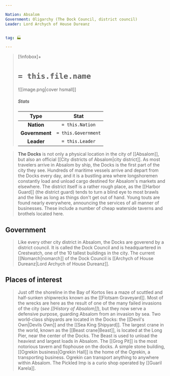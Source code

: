 ```yaml
---

Nation: Absalom
Government: Oligarchy (The Dock Council, district council)
Leader: Lord Archych of House Dureanz


tag: 🏭

---
```


> [!infobox]+
> #  `= this.file.name`
> ![[image.png|cover hsmall]]
> ##### Stats
> Type | Stat |
> :---:|:---:|
> **Nation** | `= this.Nation` |
> **Government** | `= this.Government` |
> **Leader** | `= this.Leader` |



> **The Docks** is not only a physical location in the city of [[Absalom]], but also an official [[City districts of Absalom|city district]]. As most travelers arrive in Absalom by ship, the Docks is the first part of the city they see. Hundreds of maritime vessels arrive and depart from the Docks every day, and it is a bustling area where longshoremen constantly load and unload cargo destined for Absalom's markets and elsewhere.  The district itself is a rather rough place, as the [[Harbor Guard]] (the district guard) tends to turn a blind eye to most brawls and the like as long as things don't get out of hand. Young touts are found nearly everywhere, announcing the services of all manner of businesses. These include a number of cheap waterside taverns and brothels located here.


## Government

> Like every other city district in Absalom, the Docks are goverend by a district council. It is called the Dock Council and is headquartered in Crestwatch, one of the 10 tallest buildings in the city. The current [[Nomarch|nomarch]] of the Dock Council is [[Archych of House Dureanz|Lord Archych of House Dureanz]].


## Places of interest

> Just off the shoreline in the Bay of Kortos lies a maze of scuttled and half-sunken shipwrecks known as the [[Flotsam Graveyard]]. Most of the wrecks are here as the result of one of the many failed invasions of the city (*see [[History of Absalom]]*), but they now serve a defensive purpose, guarding Absalom from an invasion by sea.
> Two world-class shipyards are located in the Docks: the [[Devil's Own|Devils Own]] and the [[Sea King Shipyard]].
> The largest crane in the world, known as the [[Beast crane|Beast]], is located at the Long Pier, near the center of the Docks. The Beast is used to unload the heaviest and largest loads in Absalom.
> The [[Grog Pit]] is the most notorious tavern and flophouse on the docks.
> A simple stone building, [[Ogrekin business|Ogrekin Hall]] is the home of the Ogrekin, a transporting business. Ogrekin can transport anything to anywhere within Absalom.
> The Pickled Imp is a curio shop operated by [[Guaril Karela]].









